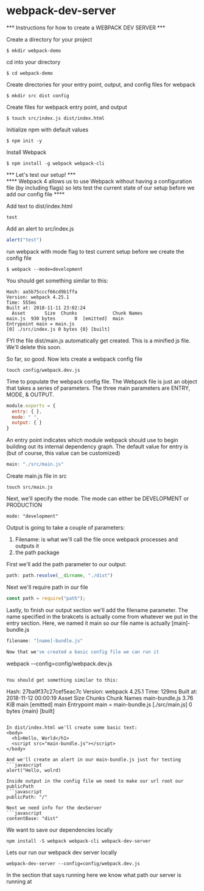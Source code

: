 # webpack-dev-server

*** Instructions for how to create a WEBPACK DEV SERVER ***

Create a directory for your project
```
$ mkdir webpack-demo
```


cd into your directory
```
$ cd webpack-demo
```


Create directories for your entry point, output, and config files for webpack
```
$ mkdir src dist config
```


Create files for webpack entry point, and output
```
$ touch src/index.js dist/index.html
```


Initialize npm with default values
```
$ npm init -y
```


Install Webpack
```
$ npm install -g webpack webpack-cli
```


*** Let's test our setup! *** \
**** Webpack 4 allows us to use Webpack without having a configuration file (by including flags) so lets test the current state of our setup before we add our config file ****

Add text to dist/index.html
```
test
```

Add an alert to src/index.js
```javascript
alert("test")
```


run webpack with mode flag to test current setup before we create the config file
```
$ webpack --mode=development
```
You should get something similar to this:
```
Hash: aa5b75cccf66cd9b1ffa
Version: webpack 4.25.1
Time: 555ms
Built at: 2018-11-11 23:02:24
  Asset       Size  Chunks             Chunk Names
main.js  930 bytes       0  [emitted]  main
Entrypoint main = main.js
[0] ./src/index.js 0 bytes {0} [built]
```

FYI the file dist/main.js automatically get created. This is a minified js file. We'll delete this soon. 

So far, so good. Now lets create a webpack config file 
```
touch config/webpack.dev.js
```

Time to populate the webpack config file. The Webpack file is just an object that takes a series of parameters. The three main parameters are ENTRY, MODE, & OUTPUT.

```javascript
module.exports = {
  entry: { },
  mode: " ",
  output: { }
}
```

An entry point indicates which module webpack should use to begin building out its internal dependency graph. The default value for entry is (but of course, this value can be customized)
```javascript
main: "./src/main.js"
```

Create main.js file in src
```
touch src/main.js
```

Next, we'll specify the mode. The mode can either be DEVELOPMENT or PRODUCTION
```
mode: "development"
```

Output is going to take a couple of parameters:
1. Filename: is what we'll call the file once webpack processes and outputs it
2. the path package

First we'll add the path parameter to our output:
```javascript
path: path.resolve(__dirname, "./dist")
```
Next we'll require path in our file
```javascript
const path = require("path");
```

Lastly, to finish our output section we'll add the filename parameter. The name specified in the brakcets is actually come from whatever we put in the entry section. Here, we named it main so our file name is actually [main]-bundle.js
```javascript
filename: "[name]-bundle.js"

Now that we've created a basic config file we can run it
```
webpack --config=config/webpack.dev.js
```

You should get something similar to this: 
```
Hash: 27ba9f37c27cef5eac7c
Version: webpack 4.25.1
Time: 129ms
Built at: 2018-11-12 00:00:19
         Asset      Size  Chunks             Chunk Names
main-bundle.js  3.76 KiB    main  [emitted]  main
Entrypoint main = main-bundle.js
[./src/main.js] 0 bytes {main} [built]
```

In dist/index.html we'll create some basic text:
<body>
  <h1>Hello, World</h1>
  <script src="main-bundle.js"></script>
</body>

And we'll create an alert in our main-bundle.js just for testing
```javascript
alert("Hello, wolrd)

Inside output in the config file we need to make our url root our publicPath
```javascript
publicPath: "/"

Next we need info for the devServer
```javascript
contentBase: "dist"
```

We want to save our dependencies locally
```
npm install -S webpack webpack-cli webpack-dev-server
```

Lets our run our webpack dev server locally
```
webpack-dev-server --config=config/webpack.dev.js
```

In the section that says running here we know what path our server is running at
